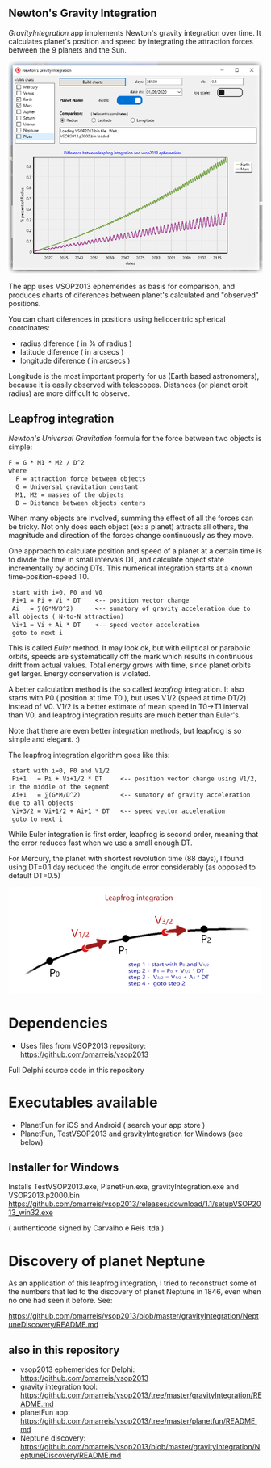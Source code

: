 ## Newton's Gravity Integration

*GravityIntegration* app implements Newton's gravity integration over time.
It calculates planet's position and speed by integrating the attraction forces
between the 9 planets and the Sun. 

![GravityIntegration screenshot](screenshotGravityIntegration.png)

The app uses VSOP2013 ephemerides as basis for comparison, and produces charts 
of diferences between planet's calculated and "observed" positions.

You can chart diferences in positions using heliocentric spherical coordinates: 

* radius diference ( in % of radius ) 
* latitude diference ( in arcsecs )
* longitude diference ( in arcsecs )

Longitude is the most important property for us (Earth based astronomers),
because it is easily observed with telescopes. Distances (or planet orbit radius)
are more difficult to observe.

## Leapfrog integration
*Newton's Universal Gravitation* formula for the force between two objects is simple: 

    F = G * M1 * M2 / D^2
    where
      F = attraction force between objects
      G = Universal gravitation constant
      M1, M2 = masses of the objects
      D = Distance between objects centers
    
When many objects are involved, summing the effect of all the forces can be tricky. Not only does each object (ex: a planet) 
attracts all others, the magnitude and direction of the forces change continuously as they move. 

One approach to calculate position and speed of a planet at a certain time is to divide 
the time in small intervals DT, and calculate object state incrementally by adding DTs.
This numerical integration starts at a known time-position-speed T0.

     start with i=0, P0 and V0 
     Pi+1 = Pi + Vi * DT    <-- position vector change 
     Ai   = ∑(G*M/D^2)      <-- sumatory of gravity acceleration due to all objects ( N-to-N attraction)
     Vi+1 = Vi + Ai * DT    <-- speed vector acceleration 
     goto to next i 
  
This is called *Euler* method. It may look ok, but with elliptical or parabolic orbits, 
speeds are systematically off the mark which results in continuous drift from actual values. 
Total energy grows with time, since planet orbits get larger. Energy conservation is violated.

A better calculation method is the so called *leapfrog* integration.
It also starts with P0 ( position at time T0 ), but uses V1/2 (speed at time DT/2) instead of V0. 
V1/2 is a better estimate of mean speed in T0->T1 interval than V0, 
and leapfrog integration results are much better than Euler's.

Note that there are even better integration methods, but leapfrog is so simple and elegant.   :)  

The leapfrog integration algorithm goes like this:

     start with i=0, P0 and V1/2 
     Pi+1   = Pi + Vi+1/2 * DT     <-- position vector change using V1/2, in the middle of the segment
     Ai+1   = ∑(G*M/D^2)           <-- sumatory of gravity acceleration due to all objects
     Vi+3/2 = Vi+1/2 + Ai+1 * DT   <-- speed vector acceleration 
     goto to next i 
    
While Euler integration is first order, leapfrog is second order, 
meaning that the error reduces fast when we use a small enough DT.

For Mercury, the planet with shortest revolution time (88 days), 
I found using DT=0.1 day reduced the longitude error considerably (as opposed to default DT=0.5) 

![leapfrog integration](leapfrogIntegration.png)

# Dependencies

* Uses files from VSOP2013 repository:  https://github.com/omarreis/vsop2013

Full Delphi source code  in this repository

# Executables available

* PlanetFun for iOS and Android ( search your app store )
* PlanetFun, TestVSOP2013 and gravityIntegration for Windows (see below)

## Installer for Windows 
Installs TestVSOP2013.exe, PlanetFun.exe, gravityIntegration.exe and VSOP2013.p2000.bin
https://github.com/omarreis/vsop2013/releases/download/1.1/setupVSOP2013_win32.exe

( authenticode signed by Carvalho e Reis ltda )

# Discovery of planet Neptune

As an application of this leapfrog integration, I tried to reconstruct some of the 
numbers that led to the discovery of planet Neptune in 1846, even when no one 
had seen it before.  See:

https://github.com/omarreis/vsop2013/blob/master/gravityIntegration/NeptuneDiscovery/README.md


## also in this repository
* vsop2013 ephemerides for Delphi: https://github.com/omarreis/vsop2013
* gravity integration tool: https://github.com/omarreis/vsop2013/tree/master/gravityIntegration/README.md
* planetFun app: https://github.com/omarreis/vsop2013/tree/master/planetfun/README.md
* Neptune discovery: https://github.com/omarreis/vsop2013/blob/master/gravityIntegration/NeptuneDiscovery/README.md




